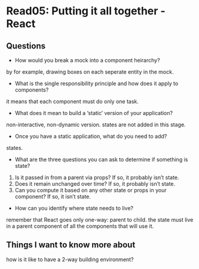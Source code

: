 # Read05: Putting it all together - React


## Questions

- How would you break a mock into a component heirarchy? 

by for example, drawing boxes on each seperate entity in the mock. 

- What is the single responsibility principle and how does it apply to components?

it means that each component must do only one task.

- What does it mean to build a ‘static’ version of your application?

non-interactive, non-dynamic version. states are not added in this stage.

- Once you have a static application, what do you need to add?

states. 

- What are the three questions you can ask to determine if something is state?

1. Is it passed in from a parent via props? If so, it probably isn’t state.
2. Does it remain unchanged over time? If so, it probably isn’t state.
3. Can you compute it based on any other state or props in your component? If so, it isn’t state.

- How can you identify where state needs to live?

remember that React goes only one-way: parent to child. the state must live in a parent component of all the components that will use it. 

## Things I want to know more about

how is it like to have a 2-way building environment? 
